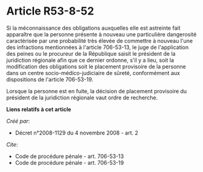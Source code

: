 # Article R53-8-52

Si la méconnaissance des obligations auxquelles elle est astreinte fait apparaître que la personne présente à nouveau une
particulière dangerosité caractérisée par une probabilité très élevée de commettre à nouveau l'une des infractions
mentionnées à l'article 706-53-13, le juge de l'application des peines ou le procureur de la République saisit le président
de la juridiction régionale afin que ce dernier ordonne, s'il y a lieu, soit la modification des obligations soit le
placement provisoire de la personne dans un centre socio-médico-judiciaire de sûreté, conformément aux dispositions de
l'article 706-53-19. 

Lorsque la personne est en fuite, la décision de placement provisoire du président de la juridiction régionale vaut ordre de
recherche.

**Liens relatifs à cet article**

_Créé par_:

  - Décret n°2008-1129 du 4 novembre 2008 - art. 2

_Cite_:

  - Code de procédure pénale - art. 706-53-13
  - Code de procédure pénale - art. 706-53-19
